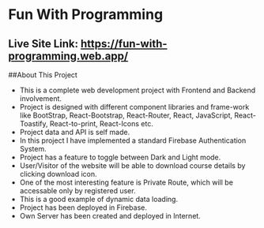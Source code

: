# Fun With Programming

## Live Site Link: https://fun-with-programming.web.app/

##About This Project

* This is a complete web development project with Frontend and Backend involvement.
* Project is designed with different component libraries and frame-work like BootStrap, React-Bootstrap, React-Router, React, JavaScript, React-Toastify, React-to-print, React-Icons etc.
* Project data and API is self made.
* In this project I have implemented a standard Firebase Authentication System.
* Project has a feature to toggle between Dark and Light mode.
* User/Visitor of the website will be able to download course details by clicking download icon.
* One of the most interesting feature is Private Route, which will be accessable only by registered user.
* This is a good example of dynamic data loading.
* Project has been deployed in Firebase.
* Own Server has been created and deployed in Internet.

